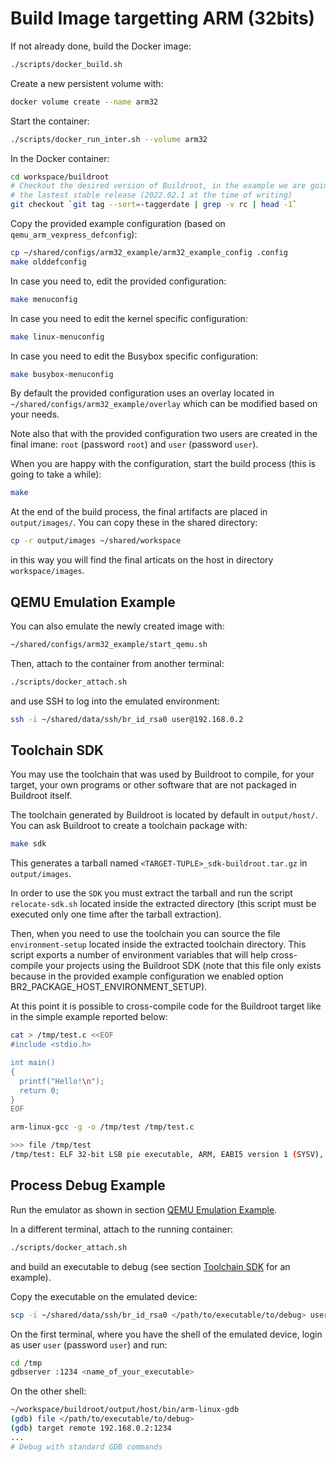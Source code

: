 # Build Image targetting ARM (32bits)

If not already done, build the Docker image:

```bash
./scripts/docker_build.sh
```

Create a new persistent volume with:

```bash
docker volume create --name arm32
```

Start the container:

```bash
./scripts/docker_run_inter.sh --volume arm32
```

In the Docker container:

```bash
cd workspace/buildroot
# Checkout the desired version of Buildroot, in the example we are going to use
# the lastest stable release (2022.02.1 at the time of writing)
git checkout `git tag --sort=-taggerdate | grep -v rc | head -1`
```

Copy the provided example configuration (based on
`qemu_arm_vexpress_defconfig`):

```bash
cp ~/shared/configs/arm32_example/arm32_example_config .config
make olddefconfig
```

In case you need to, edit the provided configuration:

```bash
make menuconfig
```

In case you need to edit the kernel specific configuration:

```bash
make linux-menuconfig
```

In case you need to edit the Busybox specific configuration:

```bash
make busybox-menuconfig
```

By default the provided configuration uses an overlay located in
`~/shared/configs/arm32_example/overlay` which can be modified based on your
needs.

Note also that with the provided configuration two users are created in the
final imane: `root` (password `root`) and `user` (password `user`).

When you are happy with the configuration, start the build process (this is
going to take a while):

```bash
make
```

At the end of the build process, the final artifacts are placed in
`output/images/`. You can copy these in the shared directory:

```bash
cp -r output/images ~/shared/workspace
```

in this way you will find the final articats on the host in directory
`workspace/images`.

## QEMU Emulation Example

You can also emulate the newly created image with:

```bash
~/shared/configs/arm32_example/start_qemu.sh
```

Then, attach to the container from another terminal:

```bash
./scripts/docker_attach.sh
```

and use SSH to log into the emulated environment:

```bash
ssh -i ~/shared/data/ssh/br_id_rsa0 user@192.168.0.2
```

## Toolchain SDK

You may use the toolchain that was used by Buildroot to compile, for your
target, your own programs or other software that are not packaged in Buildroot
itself.

The toolchain generated by Buildroot is located by default in `output/host/`.
You can ask Buildroot to create a toolchain package with:

```bash
make sdk
```

This generates a tarball named `<TARGET-TUPLE>_sdk-buildroot.tar.gz` in
`output/images`.

In order to use the `SDK` you must extract the tarball and run the script
`relocate-sdk.sh` located inside the extracted directory (this script must be
executed only one time after the tarball extraction).

Then, when you need to use the toolchain you can source the file
`environment-setup` located inside the extracted toolchain directory. This
script exports a number of environment variables that will help cross-compile
your projects using the Buildroot SDK (note that this file only exists because
in the provided example configuration we enabled option
BR2_PACKAGE_HOST_ENVIRONMENT_SETUP).

At this point it is possible to cross-compile code for the Buildroot target like
in the simple example reported below:

```bash
cat > /tmp/test.c <<EOF
#include <stdio.h>

int main()
{
  printf("Hello!\n");
  return 0;
}
EOF
```

```bash
arm-linux-gcc -g -o /tmp/test /tmp/test.c
```

```bash
>>> file /tmp/test
/tmp/test: ELF 32-bit LSB pie executable, ARM, EABI5 version 1 (SYSV), dynamically linked, interpreter /lib/ld-linux-armhf.so.3, for GNU/Linux 4.9.0, with debug_info, not stripped
```

## Process Debug Example

Run the emulator as shown in section [QEMU Emulation Example](#qemu-emulation-example).

In a different terminal, attach to the running container:

```bash
./scripts/docker_attach.sh
```

and build an executable to debug (see section [Toolchain SDK](#toolchain-sdk)
for an example).

Copy the executable on the emulated device:

```bash
scp -i ~/shared/data/ssh/br_id_rsa0 </path/to/executable/to/debug> user@192.168.0.2:/tmp/
```

On the first terminal, where you have the shell of the emulated device, login as
user `user` (password `user`) and run:

```bash
cd /tmp
gdbserver :1234 <name_of_your_executable>
```

On the other shell:

```bash
~/workspace/buildroot/output/host/bin/arm-linux-gdb
(gdb) file </path/to/executable/to/debug>
(gdb) target remote 192.168.0.2:1234
...
# Debug with standard GDB commands
```

